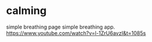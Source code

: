 # calming
simple breathing page
simple breathing app. 
https://www.youtube.com/watch?v=l-1ZrU6avzI&t=1085s
